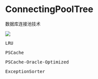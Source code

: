 # ConnectingPoolTree
数据库连接池技术

![](https://i.imgur.com/y6f6El4.png)

<pre>
LRU
</pre>

<pre>
PSCache
</pre>

<pre>
PSCache-Oracle-Optimized
</pre>

<pre>
ExceptionSorter
</pre>